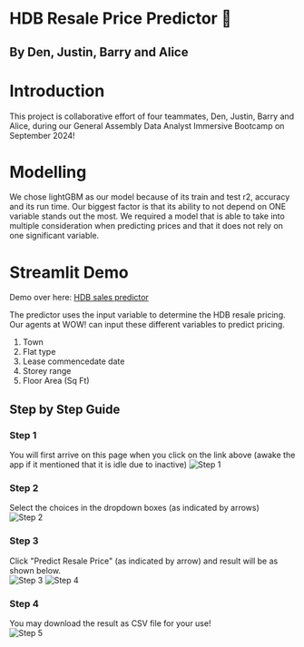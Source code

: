 <h1>HDB Resale Price Predictor 🏡 </h1>
<h2>By Den, Justin, Barry and Alice</h2>

# Introduction

This project is collaborative effort of four teammates, Den, Justin, Barry and Alice, during our General Assembly Data Analyst Immersive Bootcamp on September 2024!

# Modelling

We chose lightGBM as our model because of its train and test r2, accuracy and its run time. Our biggest factor is that its ability to not depend on ONE variable stands out the most. We required a model that is able to take into multiple consideration when predicting prices and that it does not rely on one significant variable.

# Streamlit Demo
Demo over here:
<a href="https://dj-bab-hdb-sales-predictor.streamlit.app">HDB sales predictor</a>

The predictor uses the input variable to determine the HDB resale pricing. Our agents at WOW! can input these different variables to predict pricing.
1. Town
2. Flat type
3. Lease commencedate date
4. Storey range
5. Floor Area (Sq Ft)

## Step by Step Guide

### Step 1
You will first arrive on this page when you click on the link above (awake the app if it mentioned that it is idle due to inactive)
![Step 1](https://github.com/user-attachments/assets/65a7c4d2-f87e-4858-a3e5-9c2a3f8fb4a9)

### Step 2
Select the choices in the dropdown boxes (as indicated by arrows)  
![Step 2](https://github.com/user-attachments/assets/6d433888-b6f0-4934-9b39-97e29ad4c1ab)


### Step 3
Click "Predict Resale Price" (as indicated by arrow) and result will be as shown below.  
![Step 3](https://github.com/user-attachments/assets/1312a555-c5ef-4d98-8d67-93dd932e5267)
![Step 4](https://github.com/user-attachments/assets/4b5242fb-87fc-4376-88d5-eb79ade6e9c7)


### Step 4
You may download the result as CSV file for your use!  
![Step 5](https://github.com/user-attachments/assets/4445ce12-e54d-4347-a04b-0ece4ac53a35)

